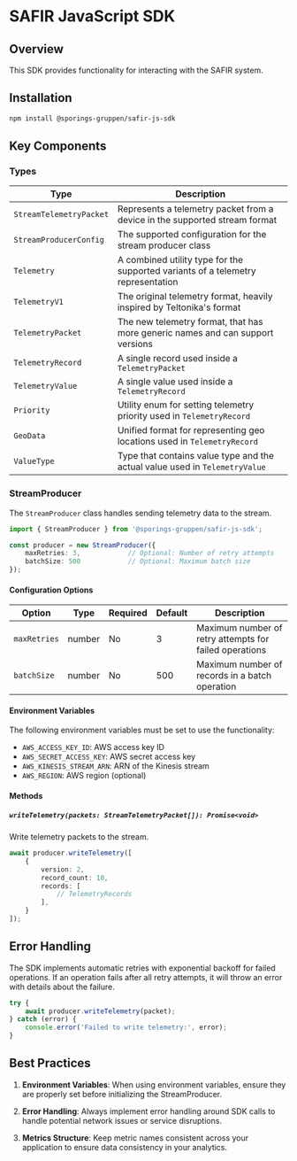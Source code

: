 # SAFIR JavaScript SDK

## Overview

This SDK provides functionality for interacting with the SAFIR system.

## Installation

```bash
npm install @sporings-gruppen/safir-js-sdk
```

## Key Components

### Types

| Type                    | Description                                                                      |
|-------------------------|----------------------------------------------------------------------------------|
| `StreamTelemetryPacket` | Represents a telemetry packet from a device in the supported stream format       |
| `StreamProducerConfig`  | The supported configuration for the stream producer class                        |
| `Telemetry`             | A combined utility type for the supported variants of a telemetry representation |
| `TelemetryV1`           | The original telemetry format, heavily inspired by Teltonika's format            |
| `TelemetryPacket`       | The new telemetry format, that has more generic names and can support versions   |
| `TelemetryRecord`       | A single record used inside a `TelemetryPacket`                                  |
| `TelemetryValue`        | A single value used inside a `TelemetryRecord`                                   |
| `Priority`              | Utility enum for setting telemetry priority used in `TelemetryRecord`            |
| `GeoData`               | Unified format for representing geo locations used in `TelemetryRecord`          |
| `ValueType`             | Type that contains value type and the actual value used in `TelemetryValue`      |

### StreamProducer

The `StreamProducer` class handles sending telemetry data to the stream.

```typescript
import { StreamProducer } from '@sporings-gruppen/safir-js-sdk';

const producer = new StreamProducer({
    maxRetries: 3,            // Optional: Number of retry attempts
    batchSize: 500            // Optional: Maximum batch size
});
```

#### Configuration Options

| Option       | Type   | Required | Default | Description                                            |
|--------------|--------|----------|---------|--------------------------------------------------------|
| `maxRetries` | number | No       | 3       | Maximum number of retry attempts for failed operations |
| `batchSize`  | number | No       | 500     | Maximum number of records in a batch operation         |

#### Environment Variables

The following environment variables must be set to use the functionality:

- `AWS_ACCESS_KEY_ID`: AWS access key ID
- `AWS_SECRET_ACCESS_KEY`: AWS secret access key
- `AWS_KINESIS_STREAM_ARN`: ARN of the Kinesis stream
- `AWS_REGION`: AWS region (optional)

#### Methods

##### `writeTelemetry(packets: StreamTelemetryPacket[]): Promise<void>`

Write telemetry packets to the stream.

```typescript
await producer.writeTelemetry([
    {
        version: 2,
        record_count: 10,
        records: [
            // TelemetryRecords
        ],
    }
]);
```

## Error Handling

The SDK implements automatic retries with exponential backoff for failed operations.
If an operation fails after all retry attempts, it will throw an error with details about the failure.

```typescript
try {
    await producer.writeTelemetry(packet);
} catch (error) {
    console.error('Failed to write telemetry:', error);
}
```

## Best Practices

1. **Environment Variables**: When using environment variables, ensure they are properly set before initializing the
   StreamProducer.

2. **Error Handling**: Always implement error handling around SDK calls to handle potential network issues or service
   disruptions.

3. **Metrics Structure**: Keep metric names consistent across your application to ensure data consistency in your
   analytics.